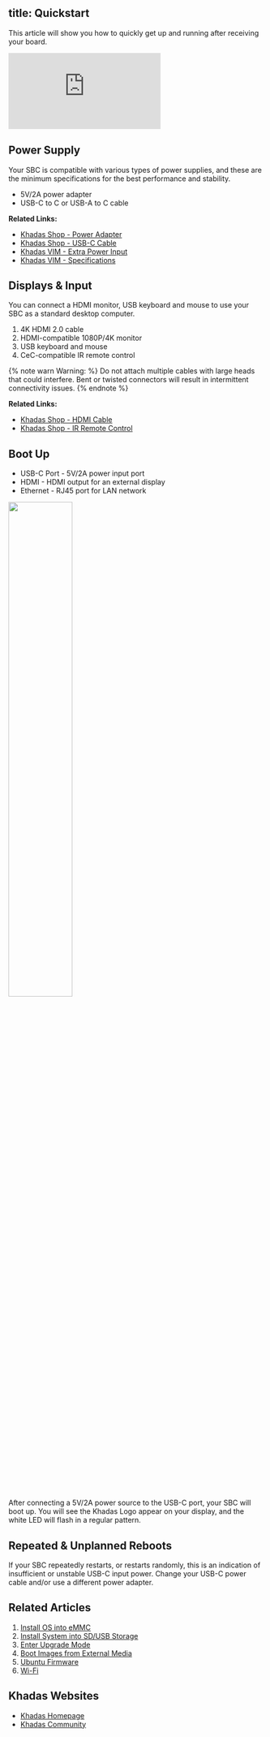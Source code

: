 title: Quickstart
---

This article will show you how to quickly get up and running after receiving your board.

<iframe class="bilibili" src="https://www.youtube.com/embed/_GVyLI97-N4" title="YouTube video player" frameborder="0" allow="accelerometer; autoplay; clipboard-write; encrypted-media; gyroscope; picture-in-picture" allowfullscreen></iframe>

## Power Supply
Your SBC is compatible with various types of power supplies, and these are the minimum specifications for the best performance and stability.

* 5V/2A power adapter
* USB-C to C or USB-A to C cable

**Related Links:**
* [Khadas Shop - Power Adapter](https://www.khadas.com/product-page/power-adapter)
* [Khadas Shop - USB-C Cable](https://www.khadas.com/product-page/usb-c-cable)
* [Khadas VIM - Extra Power Input](ExtraPowerInput.html)
* [Khadas VIM - Specifications](https://www.khadas.com/vim2)

## Displays & Input
You can connect a HDMI monitor, USB keyboard and mouse to use your SBC as a standard desktop computer.

1. 4K HDMI 2.0 cable
2. HDMI-compatible 1080P/4K monitor
3. USB keyboard and mouse
4. CeC-compatible IR remote control

{% note warn Warning: %}
Do not attach multiple cables with large heads that could interfere. Bent or twisted connectors will result in intermittent connectivity issues.
{% endnote %}

**Related Links:**
* [Khadas Shop - HDMI Cable](https://www.khadas.com/product-page/hdmi-cable)
* [Khadas Shop - IR Remote Control](https://www.khadas.com/product-page/ir-remote)

## Boot Up

* USB-C Port - 5V/2A power input port
* HDMI - HDMI output for an external display
* Ethernet - RJ45 port for LAN network

<img src="/linux/images/vim2/quick_start.jpg" width="50%" height="50%">

After connecting a 5V/2A power source to the USB-C port, your SBC will boot up. You will see the Khadas Logo appear on your display, and the white LED will flash in a regular pattern.

## Repeated & Unplanned Reboots
If your SBC repeatedly restarts, or restarts randomly, this is an indication of insufficient or unstable USB-C input power. Change your USB-C power cable and/or use a different power adapter.

## Related Articles

1. [Install OS into eMMC](InstallOsIntoEmmc.html)
2. [Install System into SD/USB Storage](InstallOsIntoSdusb.html)
3. [Enter Upgrade Mode](BootIntoUpgradeMode.html)
4. [Boot Images from External Media](BootFromExtMedia.html)
5. [Ubuntu Firmware](Vim1UbuntuFirmware.html)
6. [Wi-Fi](Wifi.html)

## Khadas Websites
* [Khadas Homepage](https://www.khadas.com)
* [Khadas Community](https://forum.khadas.com)

